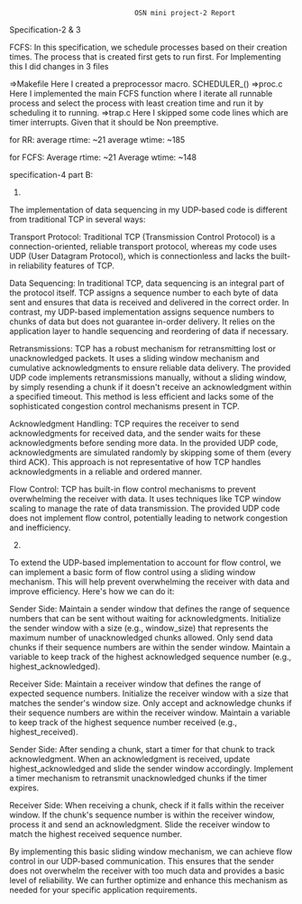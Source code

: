                                    OSN mini project-2 Report 

Specification-2 & 3

FCFS: 
In this specification, we schedule processes based on their creation times. The process that is created first gets to run first. For Implementing this I did changes in 3 files 

=>Makefile 
	Here I created a preprocessor macro. SCHEDULER_() 
=>proc.c 
	Here I implemented the main FCFS function where I iterate all runnable process and select the process with least creation time and run it by scheduling it to running.
=>trap.c 
	Here I skipped some code lines which are timer interrupts. Given that it should be Non preemptive.

for RR:
    average rtime:   ~21
    average wtime:  ~185

for FCFS:
    Average rtime:   ~21
    Average wtime:  ~148

specification-4
part B: 

1.
The implementation of data sequencing in my UDP-based code is different from traditional TCP in several ways:

Transport Protocol:
     Traditional TCP (Transmission Control Protocol) is a connection-oriented, reliable transport protocol, whereas my code uses UDP (User Datagram Protocol), which is connectionless and lacks the built-in reliability features of TCP.

Data Sequencing: 
    In traditional TCP, data sequencing is an integral part of the protocol itself. TCP assigns a sequence number to each byte of data sent and ensures that data is received and delivered in the correct order. In contrast, my UDP-based implementation assigns sequence numbers to chunks of data but does not guarantee in-order delivery. It relies on the application layer to handle sequencing and reordering of data if necessary.

Retransmissions: 
    TCP has a robust mechanism for retransmitting lost or unacknowledged packets. It uses a sliding window mechanism and cumulative acknowledgments to ensure reliable data delivery. The provided UDP code implements retransmissions manually, without a sliding window, by simply resending a chunk if it doesn't receive an acknowledgment within a specified timeout. This method is less efficient and lacks some of the sophisticated congestion control mechanisms present in TCP.

Acknowledgment Handling:
     TCP requires the receiver to send acknowledgments for received data, and the sender waits for these acknowledgments before sending more data. In the provided UDP code, acknowledgments are simulated randomly by skipping some of them (every third ACK). This approach is not representative of how TCP handles acknowledgments in a reliable and ordered manner.

Flow Control: 
    TCP has built-in flow control mechanisms to prevent overwhelming the receiver with data. It uses techniques like TCP window scaling to manage the rate of data transmission. The provided UDP code does not implement flow control, potentially leading to network congestion and inefficiency.



2.
To extend the UDP-based implementation to account for flow control, we can implement a basic form of flow control using a sliding window mechanism. This will help prevent overwhelming the receiver with data and improve efficiency. Here's how we can do it:

Sender Side:
    Maintain a sender window that defines the range of sequence numbers that can be sent without waiting for acknowledgments.
    Initialize the sender window with a size (e.g., window_size) that represents the maximum number of unacknowledged chunks allowed.
    Only send data chunks if their sequence numbers are within the sender window.
    Maintain a variable to keep track of the highest acknowledged sequence number (e.g., highest_acknowledged).

Receiver Side:
    Maintain a receiver window that defines the range of expected sequence numbers.
    Initialize the receiver window with a size that matches the sender's window size.
    Only accept and acknowledge chunks if their sequence numbers are within the receiver window.
    Maintain a variable to keep track of the highest sequence number received (e.g., highest_received).

Sender Side:
    After sending a chunk, start a timer for that chunk to track acknowledgment.
    When an acknowledgment is received, update highest_acknowledged and slide the sender window accordingly.
    Implement a timer mechanism to retransmit unacknowledged chunks if the timer expires.

Receiver Side:
    When receiving a chunk, check if it falls within the receiver window.
    If the chunk's sequence number is within the receiver window, process it and send an acknowledgment.
    Slide the receiver window to match the highest received sequence number.

By implementing this basic sliding window mechanism, we can achieve flow control in our UDP-based communication. This ensures that the sender does not overwhelm the receiver with too much data and provides a basic level of reliability. We can further optimize and enhance this mechanism as needed for your specific application requirements.
